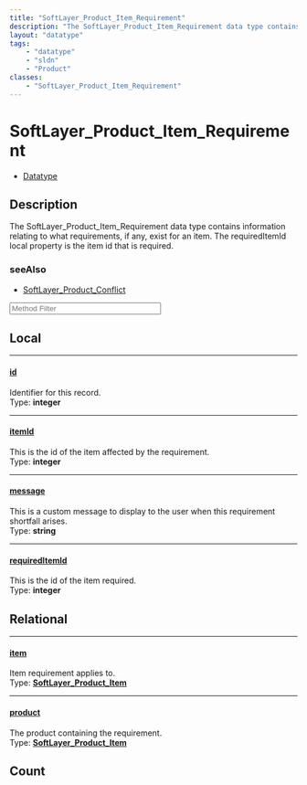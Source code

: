 ```yaml
---
title: "SoftLayer_Product_Item_Requirement"
description: "The SoftLayer_Product_Item_Requirement data type contains information relating to what requirements, if any, exist for a... "
layout: "datatype"
tags:
    - "datatype"
    - "sldn"
    - "Product"
classes:
    - "SoftLayer_Product_Item_Requirement"
---
```


# SoftLayer_Product_Item_Requirement
<div id='service-datatype'>
    <ul id='sldn-reference-tabs'>
        <li id='datatype'> <a href='/reference/datatypes/SoftLayer_Product_Item_Requirement' >Datatype</a></li>
    </ul>
</div>

## Description 
The SoftLayer_Product_Item_Requirement data type contains information relating to what requirements, if any, exist for an item. The requiredItemId local property is the item id that is required. 



### seeAlso

* [SoftLayer_Product_Conflict](/reference/datatypes/SoftLayer_Product_Conflict )




<!-- Service Filer BEGIN -->
<div class="view-filters">
        <div class="clearfix">
            <div class="search-input-box">
                <input placeholder="Method Filter" onkeyup="titleSearch(inputId='prop-input', divId='properties', elementClass='prop-row')" 
                    type="text" id="prop-input" value="" size="30" maxlength="128" class="form-text">
            </div>
        </div>
</div>
<!-- Service Filer END -->

<div id="properties" class="content">
<div id="localProperties" class="prop-content" >

## Local
-----
[id]: #id
#### [id]
Identifier for this record.  
<span class="type-label">Type: </span>**integer**

-----
[itemId]: #itemid
#### [itemId]
This is the id of the item affected by the requirement.  
<span class="type-label">Type: </span>**integer**

-----
[message]: #message
#### [message]
This is a custom message to display to the user when this requirement shortfall arises.  
<span class="type-label">Type: </span>**string**

-----
[requiredItemId]: #requireditemid
#### [requiredItemId]
This is the id of the item required.  
<span class="type-label">Type: </span>**integer**

</div>
<!-- LOCAL PROPERTY END -->

<div id="relationalProperties"  class="prop-content" >

## Relational
-----
[item]: #item
#### [item]
Item requirement applies to.  
<span class="type-label">Type: </span>**<a href='/reference/datatypes/SoftLayer_Product_Item'>SoftLayer_Product_Item </a>**

-----
[product]: #product
#### [product]
The product containing the requirement.  
<span class="type-label">Type: </span>**<a href='/reference/datatypes/SoftLayer_Product_Item'>SoftLayer_Product_Item </a>**


## Count
</div>


